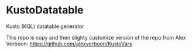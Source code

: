 # KustoDatatable

Kusto (KQL) datatable generator


This repo is copy and then slighty customize version of the repo from Alex Verboon:
https://github.com/alexverboon/KustoVars